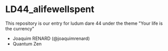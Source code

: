 # LD44_alifewellspent
This repository is our entry for ludum dare 44 under the theme "Your life is the currency"

* Joaquim RENARD (@joaquimrenard)
* Quantum Zen
